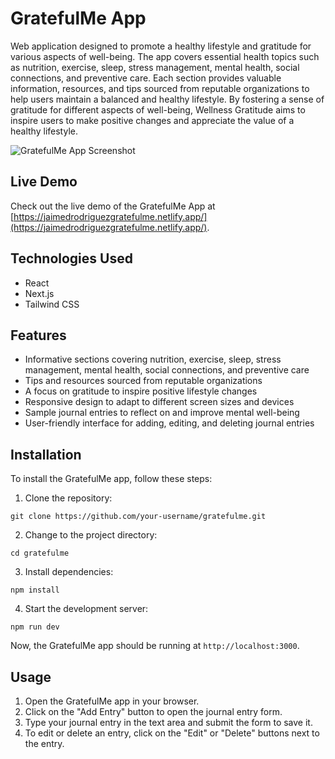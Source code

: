 # GratefulMe App

Web application designed to promote a healthy lifestyle and gratitude for various aspects of well-being. The app covers essential health topics such as nutrition, exercise, sleep, stress management, mental health, social connections, and preventive care. Each section provides valuable information, resources, and tips sourced from reputable organizations to help users maintain a balanced and healthy lifestyle. By fostering a sense of gratitude for different aspects of well-being, Wellness Gratitude aims to inspire users to make positive changes and appreciate the value of a healthy lifestyle.

![GratefulMe App Screenshot](.src/images/GratefulMe.png)
## Live Demo

Check out the live demo of the GratefulMe App at [https://jaimedrodriguezgratefulme.netlify.app/](https://jaimedrodriguezgratefulme.netlify.app/).

## Technologies Used

- React
- Next.js
- Tailwind CSS


## Features

- Informative sections covering nutrition, exercise, sleep, stress management, mental health, social connections, and preventive care
- Tips and resources sourced from reputable organizations
- A focus on gratitude to inspire positive lifestyle changes
- Responsive design to adapt to different screen sizes and devices
- Sample journal entries to reflect on and improve mental well-being
- User-friendly interface for adding, editing, and deleting journal entries

## Installation

To install the GratefulMe app, follow these steps:

1. Clone the repository:
```
git clone https://github.com/your-username/gratefulme.git
```
2. Change to the project directory:
```
cd gratefulme
```
3. Install dependencies:
```
npm install
```
4. Start the development server:
```
npm run dev
```

Now, the GratefulMe app should be running at `http://localhost:3000`.

## Usage

1. Open the GratefulMe app in your browser.
2. Click on the "Add Entry" button to open the journal entry form.
3. Type your journal entry in the text area and submit the form to save it.
4. To edit or delete an entry, click on the "Edit" or "Delete" buttons next to the entry.





